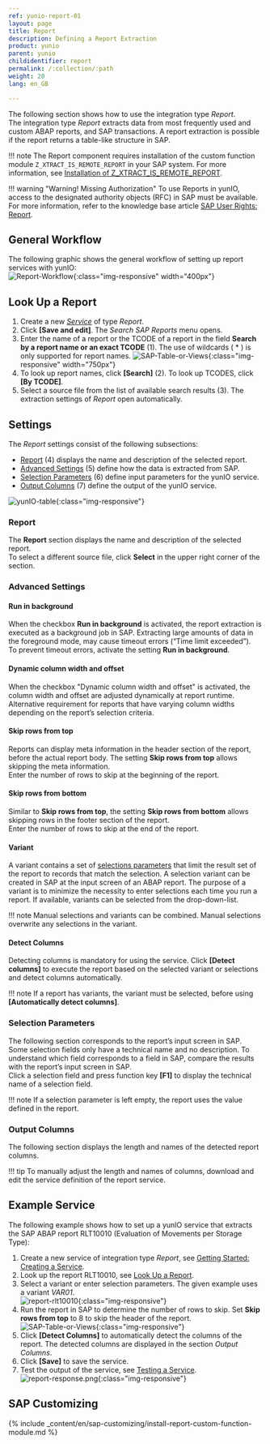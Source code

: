```yaml
---
ref: yunio-report-01
layout: page
title: Report
description: Defining a Report Extraction
product: yunio
parent: yunio
childidentifier: report
permalink: /:collection/:path
weight: 20
lang: en_GB

---
```


The following section shows how to use the integration type *Report*. <br>
The integration type *Report* extracts data from most frequently used and custom ABAP reports, and SAP transactions.
A report extraction is possible if the report returns a table-like structure in SAP.


!!! note
    The Report component requires installation of the custom function module `Z_XTRACT_IS_REMOTE_REPORT` in your SAP system.
    For more information, see [Installation of Z_XTRACT_IS_REMOTE_REPORT](#sap-customizing).


!!! warning "Warning! Missing Authorization"
    To use Reports in yunIO, access to the designated authority objects (RFC) in SAP must be available.
    For more information, refer to the knowledge base article [SAP User Rights: Report](https://kb.theobald-software.com/sap/authority-objects-sap-user-rights#report).


## General Workflow
The following graphic shows the general workflow of setting up report services with yunIO:<br>
![Report-Workflow](../assets/images/report-general-workflow-yunIO.png){:class="img-responsive" width="400px"}

## Look Up a Report

1. Create a new [*Service*](./getting-started#creating-a-service) of type *Report*. 
2. Click **[Save and edit]**. The *Search SAP Reports* menu opens.
3. Enter the name of a report or the TCODE of a report in the field **Search by a report name or an exact TCODE** (1). The use of wildcards ( * ) is only supported for report names.
![SAP-Table-or-Views](../assets/images/yunio/report-lookup.png){:class="img-responsive" width="750px"}
4. To look up report names, click **[Search]** (2).
To look up TCODES, click **[By TCODE]**.
5. Select a source file from the list of available search results (3). 
The extraction settings of *Report* open automatically.<br>

## Settings
The *Report* settings consist of the following subsections:
- [Report](#report) (4) displays the name and description of the selected report.
- [Advanced Settings](#advanced-settings) (5) define how the data is extracted from SAP.
- [Selection Parameters](#selection-parameters) (6) define input parameters for the yunIO service.
- [Output Columns](#output-columns) (7) define the output of the yunIO service.

![yunIO-table](../assets/images/yunio/report.png){:class="img-responsive"}


### Report

The **Report** section displays the name and description of the selected report.<br>
To select a different source file, click **Select** in the upper right corner of the section.

### Advanced Settings

#### Run in background
When the checkbox **Run in background** is activated, the report extraction is executed as a background job in SAP. 
Extracting large amounts of data in the foreground mode, may cause timeout errors (“Time limit exceeded”).<br> To prevent timeout errors, activate the setting **Run in background**.

#### Dynamic column width and offset
When the checkbox "Dynamic column width and offset" is activated, the column width and offset are adjusted dynamically at report runtime. 
Alternative requirement for reports that have varying column widths depending on the report’s selection criteria.

#### Skip rows from top
Reports can display meta information in the header section of the report, before the actual report body. The setting **Skip rows from top** allows skipping the meta information. <br>
Enter the number of rows to skip at the beginning of the report. 


#### Skip rows from bottom

Similar to **Skip rows from top**, the setting **Skip rows from bottom** allows skipping rows in the footer section of the report. <br>
Enter the number of rows to skip at the end of the report.

#### Variant

A variant contains a set of [selections parameters](#selection-parameters) that limit the result set of the report to records that match the selection.
A selection variant can be created in SAP at the input screen of an ABAP report. 
The purpose of a variant is to minimize the necessity to enter selections each time you run a report.
If available, variants can be selected from the drop-down-list.<br>


!!! note
    Manual selections and variants can be combined. Manual selections overwrite any selections in the variant.

#### Detect Columns
Detecting columns is mandatory for using the service.
Click **[Detect columns]** to execute the report based on the selected variant or selections and detect columns automatically.

!!! note
    If a report has variants, the variant must be selected, before using **[Automatically detect columns]**.


### Selection Parameters
The following section corresponds to the report’s input screen in SAP. <br>
Some selection fields only have a technical name and no description. 
To understand which field corresponds to a field in SAP, compare the results with the report’s input screen in SAP. <br>
Click a selection field and press function key **[F1]** to display the technical name of a selection field.

!!! note
    If a selection parameter is left empty, the report uses the value defined in the report.


### Output Columns

The following section displays the length and names of the detected report columns. 

!!! tip
    To manually adjust the length and names of columns, download and edit the service definition of the report service.

## Example Service

The following example shows how to set up a yunIO service that extracts the SAP ABAP report RLT10010 (Evaluation of Movements per Storage Type):
1. Create a new service of integration type *Report*, see [Getting Started: Creating a Service](./getting-started#creating-a-service).
2. Look up the report RLT10010, see [Look Up a Report](#look-up-a-report).
3. Select a variant or enter selection parameters. The given example uses a variant *VAR01*.<br>
![report-rlt10010](../assets/images/yunio/report-rlt10010.png){:class="img-responsive"}
4. Run the report in SAP to determine the number of rows to skip. Set **Skip rows from top** to 8 to skip the header of the report.
![SAP-Table-or-Views](../assets/images/yunio/report-sap3.png){:class="img-responsive"}
5. Click **[Detect Columns]** to automatically detect the columns of the report. The detected columns are displayed in the section *Output Columns*.
6. Click **[Save]** to save the service.
7. Test the output of the service, see [Testing a Service](./run-services#testing-a-service).<br>
![report-response.png](../assets/images/yunio/report-response.png){:class="img-responsive"}


## SAP Customizing

{% include _content/en/sap-customizing/install-report-custom-function-module.md  %}
